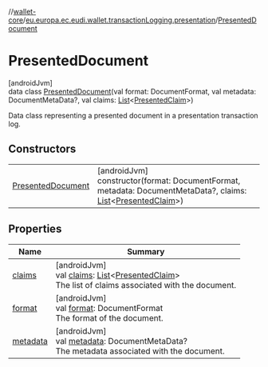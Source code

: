 //[wallet-core](../../../index.md)/[eu.europa.ec.eudi.wallet.transactionLogging.presentation](../index.md)/[PresentedDocument](index.md)

# PresentedDocument

[androidJvm]\
data class [PresentedDocument](index.md)(val format: DocumentFormat, val metadata: DocumentMetaData?, val claims: [List](https://kotlinlang.org/api/latest/jvm/stdlib/kotlin-stdlib/kotlin.collections/-list/index.html)&lt;[PresentedClaim](../-presented-claim/index.md)&gt;)

Data class representing a presented document in a presentation transaction log.

## Constructors

| | |
|---|---|
| [PresentedDocument](-presented-document.md) | [androidJvm]<br>constructor(format: DocumentFormat, metadata: DocumentMetaData?, claims: [List](https://kotlinlang.org/api/latest/jvm/stdlib/kotlin-stdlib/kotlin.collections/-list/index.html)&lt;[PresentedClaim](../-presented-claim/index.md)&gt;) |

## Properties

| Name | Summary |
|---|---|
| [claims](claims.md) | [androidJvm]<br>val [claims](claims.md): [List](https://kotlinlang.org/api/latest/jvm/stdlib/kotlin-stdlib/kotlin.collections/-list/index.html)&lt;[PresentedClaim](../-presented-claim/index.md)&gt;<br>The list of claims associated with the document. |
| [format](format.md) | [androidJvm]<br>val [format](format.md): DocumentFormat<br>The format of the document. |
| [metadata](metadata.md) | [androidJvm]<br>val [metadata](metadata.md): DocumentMetaData?<br>The metadata associated with the document. |
